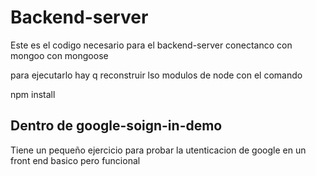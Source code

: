 # Backend-server
Este es el codigo necesario para el backend-server
conectanco con mongoo con mongoose

para ejecutarlo hay q reconstruir lso modulos de node con el comando

npm install

## Dentro de google-soign-in-demo
Tiene un pequeño ejercicio para probar la utenticacion de google
en un front end basico pero funcional